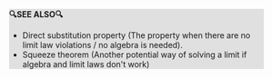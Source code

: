 <div style="margin:2em; background-color: #e0e0e0;">

<strong>🔍SEE ALSO🔍</strong>

 * Direct substitution property (The property when there are no limit law violations / no algebra is needed).
 * Squeeze theorem (Another potential way of solving a limit if algebra and limit laws don't work)

</div>


